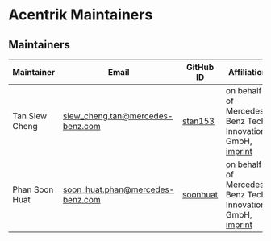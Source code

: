 <!-- SPDX-License-Identifier: MIT --->

# Acentrik Maintainers

## Maintainers

| Maintainer     | Email                              | GitHub ID                               | Affiliation                                                                                                                           | Joined     |
|----------------|------------------------------------|-----------------------------------------|---------------------------------------------------------------------------------------------------------------------------------------|------------|
| Tan Siew Cheng | <siew_cheng.tan@mercedes-benz.com> | [stan153](https://github.com/stan153)   | on behalf of Mercedes-Benz Tech Innovation GmbH, [imprint](https://github.com/mercedes-benz/foss/blob/master/PROVIDER_INFORMATION.md) | 2021-10-17 |
| Phan Soon Huat | <soon_huat.phan@mercedes-benz.com> | [soonhuat](https://github.com/soonhuat) | on behalf of Mercedes-Benz Tech Innovation GmbH, [imprint](https://github.com/mercedes-benz/foss/blob/master/PROVIDER_INFORMATION.md) | 2022-01-19 |
